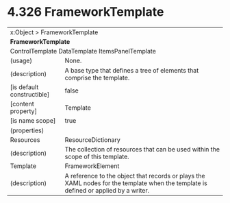 <html dir="LTR" xmlns:mshelp="http://msdn.microsoft.com/mshelp" xmlns:ddue="http://ddue.schemas.microsoft.com/authoring/2003/5" xmlns:xlink="http://www.w3.org/1999/xlink" xmlns:tool="http://www.microsoft.com/tooltip">

<body>
 <input type="hidden" id="userDataCache" class="userDataStyle">
 <input type="hidden" id="hiddenScrollOffset">
 <img id="dropDownImage" style="display:none; height:0; width:0;" src="../local/drpdown.gif">
 <img id="dropDownHoverImage" style="display:none; height:0; width:0;" src="../local/drpdown_orange.gif">
 <img id="collapseImage" style="display:none; height:0; width:0;" src="../local/collapse.gif">
 <img id="expandImage" style="display:none; height:0; width:0;" src="../local/exp.gif">
 <img id="collapseAllImage" style="display:none; height:0; width:0;" src="../local/collall.gif">
 <img id="expandAllImage" style="display:none; height:0; width:0;" src="../local/expall.gif">
 <img id="copyImage" style="display:none; height:0; width:0;" src="../local/copycode.gif">
 <img id="copyHoverImage" style="display:none; height:0; width:0;" src="../local/copycodeHighlight.gif">
 <div id="header"><h1 class="heading">4.326 FrameworkTemplate</h1></div>

 <div id="mainSection">
 <div id="mainBody">
 <div id="allHistory" class="saveHistory" onsave="saveAll()" onload="loadAll()"></div>
 <p xmlns:wsd="http://wsdev.schemas.microsoft.com/authoring/2008/2" xmlns:msxsl="urn:schemas-microsoft-com:xslt" xmlns:script="urn:script" xmlns:build="urn:build">
 </p>
 <div id="sectionSection0" class="section" name="collapseableSection">
 <content xmlns="http://ddue.schemas.microsoft.com/authoring/2003/5" xmlns:wsd="http://wsdev.schemas.microsoft.com/authoring/2008/2" xmlns:msxsl="urn:schemas-microsoft-com:xslt" xmlns:script="urn:script" xmlns:build="urn:build">
 </content>
 </div>
 <div id="sectionSection1" class="section" name="collapseableSection">
 <content xmlns="http://ddue.schemas.microsoft.com/authoring/2003/5" xmlns:wsd="http://wsdev.schemas.microsoft.com/authoring/2008/2" xmlns:msxsl="urn:schemas-microsoft-com:xslt" xmlns:script="urn:script" xmlns:build="urn:build">
 <table class="ProtocolAuthoredTable" xmlns="">
 <tr><td colspan="2">
<mshelp:link keywords="c0d383e4-fcdb-4546-a06b-81c262fe2a5e" tabindex="0">x:Object</mshelp:link> &gt; <mshelp:link keywords="45b95e5f-9802-4f45-b754-0bed73551ef8" tabindex="0">FrameworkTemplate</mshelp:link> </td>
 </tr>
 <tr><td colspan="2">
 <b>FrameworkTemplate</b> </td>
 </tr>
 <tr><td colspan="2">
<mshelp:link keywords="23b0c8da-43fb-4c3c-b082-3ad30e9c7799" tabindex="0">ControlTemplate</mshelp:link> <mshelp:link keywords="b92d9b14-af0f-4d9a-a740-6fc920311dfc" tabindex="0">DataTemplate</mshelp:link> <mshelp:link keywords="f81fcfb8-4169-47d7-b93b-5fd769c40c20" tabindex="0">ItemsPanelTemplate</mshelp:link> </td>
 </tr>
 <tr><td><div class="indent0">(usage)</div></td>
 <td>None.</td>
 </tr>
 <tr><td><div class="indent0">(description)</div></td>
 <td>A base type that defines a tree of elements that comprise the template.</td>
 </tr>
 <tr><td><div class="indent0">[is default constructible]</div></td>
 <td>false</td>
 </tr>
 <tr><td><div class="indent0">[content property]</div></td>
 <td><mshelp:link keywords="45b95e5f-9802-4f45-b754-0bed73551ef8" tabindex="0">Template</mshelp:link></td>
 </tr>
 <tr><td><div class="indent0">[is name scope]</div></td>
 <td>true</td>
 </tr>
 <tr><td><div class="indent0">(properties)</div></td>
 <td></td>
 </tr>
 <tr><td><div class="indent2">Resources</div></td>
 <td><mshelp:link keywords="576bbf0f-60e4-4ac0-99f6-e2394357cf4f" tabindex="0">ResourceDictionary</mshelp:link></td>
 </tr>
 <tr><td><div class="indent4">(description)</div></td>
 <td>The collection of resources that can be used within the scope of this template.</td>
 </tr>
 <tr><td><div class="indent2">Template</div></td>
 <td><mshelp:link keywords="f80d4df2-08f5-4cbb-9a5e-f99fab120062" tabindex="0">FrameworkElement</mshelp:link></td>
 </tr>
 <tr><td><div class="indent4">(description)</div></td>
 <td>A reference to the object that records or plays the XAML nodes for the template when the template is defined or applied by a writer.</td>
 </tr>
</table>
 </content>
 </div>
 <!--[if gte IE 5]>
 <tool:tip element="languageFilterToolTip" avoidmouse="false"/>
 <![endif]-->
 </div>
 <a name="feedback"></a><span></span>
 </div>
</body></html>
